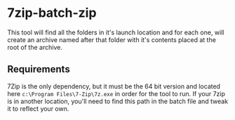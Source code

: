 # 7zip-batch-zip

This tool will find all the folders in it's launch location and for each one, will create an archive named after that folder with it's contents placed at the root of the archive.

## Requirements

7Zip is the only dependency, but it must be the 64 bit version and located here `c:\Program Files\7-Zip\7z.exe` in order for the tool to run. If your 7zip is in another location, you'll need to find this path in the batch file and tweak it to reflect your own.
